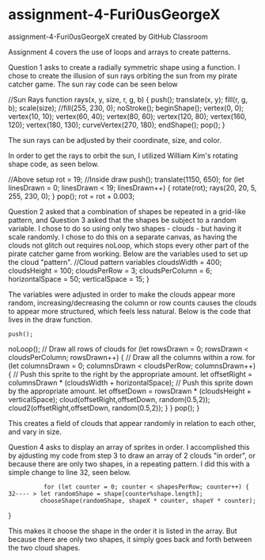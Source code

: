# assignment-4-Furi0usGeorgeX
assignment-4-Furi0usGeorgeX created by GitHub Classroom

Assignment 4 covers the use of loops and arrays to create patterns.

Question 1 asks to create a radially symmetric shape using a function. I chose to create the illusion of sun rays orbiting the sun from my pirate catcher game. The sun ray code can be seen below

//Sun Rays
function rays(x, y, size, r, g, b) {
  push();
  translate(x, y);
  fill(r, g, b);
  scale(size);
  //fill(255, 230, 0);
  noStroke();
  beginShape();
  vertex(0, 0);
  vertex(10, 10);
  vertex(60, 40);
  vertex(80, 60);
  vertex(120, 80);
  vertex(160, 120);
  vertex(180, 130);
  curveVertex(270, 180);
  endShape();
  pop();
}

The sun rays can be adjusted by their coordinate, size, and color.

In order to get the rays to orbit the sun, I utilized William Kim's rotating shape code, as seen below.

//Above setup
rot = 19;
//Inside draw
 push();
  translate(1150, 650);
  for (let linesDrawn = 0; linesDrawn < 19; linesDrawn++) {
    rotate(rot);
    rays(20, 20, 5, 255, 230, 0);
  }
  pop();
  rot = rot + 0.003;
  
  Question 2 asked that a combination of shapes be repeated in a grid-like pattern, and Question 3 asked that the shapes be subject to a random variable. I chose to do so using only two shapes - clouds - but having it scale randomly. I chose to do this on a separate canvas, as having the clouds not glitch out requires noLoop, which stops every other part of the pirate catcher game from working. Below are the variables used to set up the cloud "pattern".
    //Cloud pattern variables
    cloudsWidth = 400;
  cloudsHeight = 100;
  cloudsPerRow = 3;
  cloudsPerColumn = 6;
  horizontalSpace = 50;
  verticalSpace = 15;
}

The variables were adjusted in order to make the clouds appear more random, increasing/decreasing the column or row counts causes the clouds to appear more structured, which feels less natural. Below is the code that lives in the draw function.

    push();
  noLoop();
  // Draw all rows of clouds
  for (let rowsDrawn = 0; rowsDrawn < cloudsPerColumn; rowsDrawn++) {
    // Draw all the columns within a row.
    for (let columnsDrawn = 0; columnsDrawn < cloudsPerRow; columnsDrawn++) {
      // Push this sprite to the right by the appropriate amount.
      let offsetRight = columnsDrawn * (cloudsWidth + horizontalSpace);
      // Push this sprite down by the appropriate amount.
      let offsetDown = rowsDrawn * (cloudsHeight + verticalSpace);
      cloud(offsetRight,offsetDown, random(0.5,2));
      cloud2(offsetRight,offsetDown, random(0.5,2));
    }
  }
 pop();
}

This creates a field of clouds that appear randomly in relation to each other, and vary in size.

Question 4 asks to display an array of sprites in order. I accomplished this by ajdusting my code from step 3 to draw an array of 2 clouds "in order", or because there are only two shapes, in a repeating pattern. I did this with a simple change to line 32, seen below.

              for (let counter = 0; counter < shapesPerRow; counter++) {
    32---- > let randomShape = shape[counter%shape.length];
             chooseShape(randomShape, shapeX * counter, shapeY * counter);
   }

This makes it choose the shape in the order it is listed in the array. But because there are only two shapes, it simply goes back and forth between the two cloud shapes.

